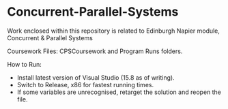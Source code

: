 # Concurrent-Parallel-Systems
Work enclosed within this repository is related to Edinburgh Napier module, Concurrent &amp; Parallel Systems

Coursework Files: CPSCoursework and Program Runs folders.

How to Run: 
* Install latest version of Visual Studio (15.8 as of writing).
* Switch to Release, x86 for fastest running times.
* If some variables are unrecognised, retarget the solution and reopen the file.
